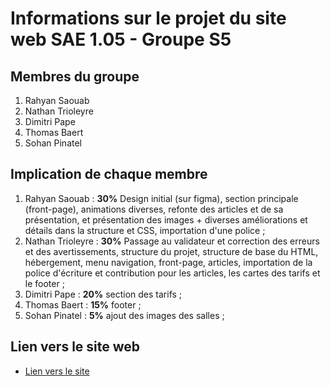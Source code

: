# Informations sur le projet du site web SAE 1.05 - Groupe S5

## Membres du groupe
1. Rahyan Saouab
2. Nathan Trioleyre
3. Dimitri Pape
4. Thomas Baert
5. Sohan Pinatel

## Implication de chaque membre
1. Rahyan Saouab : **30%** Design initial (sur figma), section principale (front-page), animations diverses, refonte des articles et de sa présentation, et présentation des images + diverses améliorations et détails dans la structure et CSS, importation d'une police ;
2. Nathan Trioleyre : **30%** Passage au validateur et correction des erreurs et des avertissements, structure du projet, structure de base du HTML, hébergement, menu navigation, front-page, articles, importation de la police d'écriture et contribution pour les articles, les cartes des tarifs et le footer ;
3. Dimitri Pape : **20%** section des tarifs ;
4. Thomas Baert : **15%** footer ;
5. Sohan Pinatel : **5%** ajout des images des salles ;

## Lien vers le site web
- [Lien vers le site](https://webinfo.iutmontp.univ-montp2.fr/~trioleyren/)
